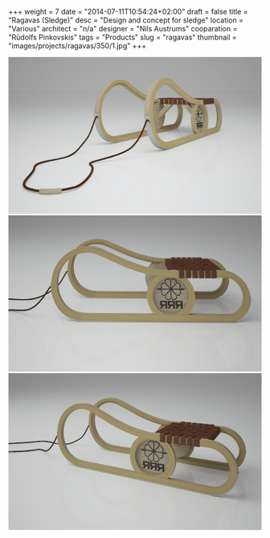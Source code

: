 +++
weight = 7
date = "2014-07-11T10:54:24+02:00"
draft = false
title = "Ragavas (Sledge)"
desc = "Design and concept for sledge"
location = "Various"
architect = "n/a"
designer = "Nils Austrums"
cooparation = "Rūdolfs Pinkovskis"
tags    = "Products"
slug = "ragavas"
thumbnail = "images/projects/ragavas/350/1.jpg"
+++

<img src="../../images/projects/ragavas/1100/1.jpg" alt="ragavas" title=""/>
<img src="../../images/projects/ragavas/1100/2.jpg" alt="ragavas" title=""/>
<img src="../../images/projects/ragavas/1100/3.jpg" alt="ragavas" title=""/>


